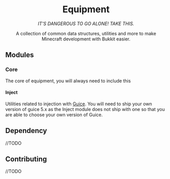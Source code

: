 <div align="center">
<h1>Equipment</h1>

*IT'S DANGEROUS TO GO ALONE! TAKE THIS.*

A collection of common data structures, utilities and more to make Minecraft development with Bukkit easier.
</div>


## Modules

### Core

The core of equipment, you will always need to include this

#### Inject

Utilities related to injection with [Guice](https://github.com/google/guice). You will need to ship your own version of guice 5.x as the Inject module does not ship with one so that you are able to choose your own version of Guice.


## Dependency

//TODO

## Contributing

//TODO

